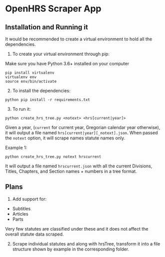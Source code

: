 # OpenHRS Scraper App

## Installation and Running it

It would be recommended to create a virtual environment to hold all the dependencies.

1. To create your virtual environment through pip:

Make sure you have Python 3.6+ installed on your computer

```
pip install virtualenv
virtualenv env
source env/bin/activate
```

2. To install the dependencies:
```
python pip install -r requirements.txt
```

3. To run it:
```
python create_hrs_tree.py <notext> <hrs[current|year]>
```
Given a year, (`current` for current year, Gregorian calendar year otherwise),
it will output a file named `hrs[current|year][_notext].json`. When passed the
`notext` option, it will scrape names statute names only.

Example 1:
```
python create_hrs_tree.py notext hrscurrent
```
It will output a file named `hrscurrent.json` with all the current Divisions, Titles, Chapters, and Section names + numbers in a tree format.


## Plans
1. Add support for:

* Subtitles
* Articles
* Parts

Very few statutes are classified under these and it does not affect the overall statute data scraped.

2. Scrape individual statutes and along with hrsTree, transform it into a file structure shown by example in the corresponding folder.
